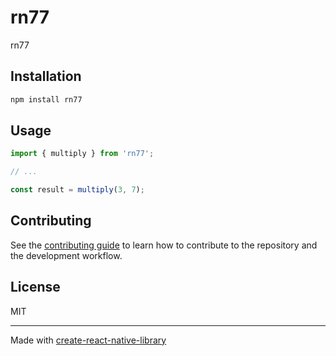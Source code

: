 # rn77

rn77

## Installation

```sh
npm install rn77
```

## Usage


```js
import { multiply } from 'rn77';

// ...

const result = multiply(3, 7);
```


## Contributing

See the [contributing guide](CONTRIBUTING.md) to learn how to contribute to the repository and the development workflow.

## License

MIT

---

Made with [create-react-native-library](https://github.com/callstack/react-native-builder-bob)
